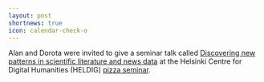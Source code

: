 ```yaml
---
layout: post
shortnews: true
icon: calendar-check-o
---
```

Alan and Dorota were invited to give a seminar talk called
[Discovering new patterns in scientific literature and news data][slides]
at the Helsinki Centre for Digital Humanities (HELDIG) [pizza seminar][talk].

[talk]: https://www.helsinki.fi/en/helsinki-centre-for-digital-humanities/discovering-new-patterns-in-scientific-literature-and-news-data
[slides]: https://glowacka.org/lectures/seminars/HELDIG_TALK_041019.pdf 

